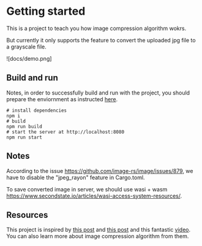 # Getting started

This is a project to teach you how image compression algorithm wokrs.

But currently it only supports the feature to convert the uploaded jpg file to a grayscale file.

![docs/demo.png]
## Build and run

Notes, in order to successfully build and run with the project, you should prepare the enviornment as instructed [here](https://www.secondstate.io/articles/setup-rust-nodejs/).

```
# install dependencies
npm i
# build
npm run build
# start the server at http://localhost:8080
npm run start
```

## Notes

According to the issue https://github.com/image-rs/image/issues/879, we have to disable the "jpeg_rayon" feature in Cargo.toml.

To save converted image in server, we should use wasi + wasm https://www.secondstate.io/articles/wasi-access-system-resources/.


## Resources

This project is inspired by [this post](http://pi.math.cornell.edu/~web6140/TopTenAlgorithms/JPEG.html) and [this post](https://inst.eecs.berkeley.edu/~ee123/sp16/Sections/JPEG_DCT_Demo.html) and this fantastic [video](https://youtu.be/Ba89cI9eIg8). You can also learn more about image compression algorithm from them.

